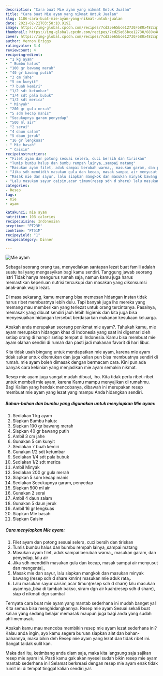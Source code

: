 ```yaml
---
description: "Cara buat Mie ayam yang nikmat Untuk Jualan"
title: "Cara buat Mie ayam yang nikmat Untuk Jualan"
slug: 1186-cara-buat-mie-ayam-yang-nikmat-untuk-jualan
date: 2021-02-22T03:58:10.919Z
image: https://img-global.cpcdn.com/recipes/7cd25e65bce12730/680x482cq70/mie-ayam-foto-resep-utama.jpg
thumbnail: https://img-global.cpcdn.com/recipes/7cd25e65bce12730/680x482cq70/mie-ayam-foto-resep-utama.jpg
cover: https://img-global.cpcdn.com/recipes/7cd25e65bce12730/680x482cq70/mie-ayam-foto-resep-utama.jpg
author: Vernon Briggs
ratingvalue: 3.4
reviewcount: 4
recipeingredient:
- "1 kg ayam"
- " Bumbu halus"
- "100 gr bawang merah"
- "40 gr bawang putih"
- "3 cm jahe"
- "5 cm kunyit"
- "7 buah kemiri"
- "1/2 sdt ketumbar"
- "1/4 sdt pala bubuk"
- "1/2 sdt merica"
- " Minyak"
- "200 gr gula merah"
- "5 sdm kecap manis"
- "Secukupnya garam penyedap"
- "500 ml air"
- "2 serai"
- "4 daun salam"
- "5 daun jeruk"
- "16 gr lengkuas"
- " Mie basah"
- " Caisim"
recipeinstructions:
- "Filet ayam dan potong sesuai selera, cuci bersih dan tiriskan"
- "Tumis bumbu halus dan bumbu rempah lainya,,sampai matang"
- "Masukan ayam filet, aduk sampai berubah warna,, masukan garam, dan penyedap, lalu air"
- "Jika sdh mendidih masukan gula dan kecap, masak sampai air menyusut dan mengental,,"
- "Masak mie dan sayur, lalu siapkan mangkok dan masukan minyak bawang (resep sdh d share kmrin) masukan mie aduk rata,."
- "Lalu masukan sayur caisim,acar timun(resep sdh d share) lalu masukan ayamnya,,bisa di tambah bakso, siram dgn air kuah(resep sdh d share), siap d nikmati dgn sambal"
categories:
- Resep
tags:
- mie
- ayam

katakunci: mie ayam 
nutrition: 108 calories
recipecuisine: Indonesian
preptime: "PT23M"
cooktime: "PT51M"
recipeyield: "1"
recipecategory: Dinner

---
```



![Mie ayam](https://img-global.cpcdn.com/recipes/7cd25e65bce12730/680x482cq70/mie-ayam-foto-resep-utama.jpg)

Sebagai seorang orang tua, menyediakan santapan lezat buat famili adalah suatu hal yang mengasyikan bagi kamu sendiri. Tanggung jawab seorang istri Tidak hanya mengurus rumah saja, namun kamu juga harus memastikan keperluan nutrisi tercukupi dan masakan yang dikonsumsi anak-anak wajib lezat.

Di masa  sekarang, kamu memang bisa memesan hidangan instan tidak harus ribet membuatnya lebih dulu. Tapi banyak juga lho mereka yang memang mau memberikan yang terlezat untuk orang tercintanya. Pasalnya, memasak yang dibuat sendiri jauh lebih higienis dan kita juga bisa menyesuaikan hidangan tersebut berdasarkan makanan kesukaan keluarga. 



Apakah anda merupakan seorang penikmat mie ayam?. Tahukah kamu, mie ayam merupakan hidangan khas di Indonesia yang saat ini digemari oleh setiap orang di hampir setiap tempat di Indonesia. Kamu bisa membuat mie ayam olahan sendiri di rumah dan pasti jadi makanan favorit di hari libur.

Kita tidak usah bingung untuk mendapatkan mie ayam, karena mie ayam tidak sukar untuk ditemukan dan juga kalian pun bisa membuatnya sendiri di rumah. mie ayam boleh dimasak dengan bermacam cara. Kini pun ada banyak cara kekinian yang menjadikan mie ayam semakin nikmat.

Resep mie ayam juga sangat mudah dibuat, lho. Kita tidak perlu ribet-ribet untuk membeli mie ayam, karena Kamu mampu menyajikan di rumahmu. Bagi Kalian yang hendak mencobanya, dibawah ini merupakan resep membuat mie ayam yang lezat yang mampu Anda hidangkan sendiri.

<!--inarticleads1-->

##### Bahan-bahan dan bumbu yang digunakan untuk menyiapkan Mie ayam:

1. Sediakan 1 kg ayam
1. Siapkan  Bumbu halus:
1. Siapkan 100 gr bawang merah
1. Siapkan 40 gr bawang putih
1. Ambil 3 cm jahe
1. Gunakan 5 cm kunyit
1. Sediakan 7 buah kemiri
1. Gunakan 1/2 sdt ketumbar
1. Sediakan 1/4 sdt pala bubuk
1. Sediakan 1/2 sdt merica
1. Ambil  Minyak
1. Sediakan 200 gr gula merah
1. Siapkan 5 sdm kecap manis
1. Sediakan Secukupnya garam, penyedap
1. Siapkan 500 ml air
1. Gunakan 2 serai
1. Ambil 4 daun salam
1. Gunakan 5 daun jeruk
1. Ambil 16 gr lengkuas
1. Siapkan  Mie basah
1. Siapkan  Caisim




<!--inarticleads2-->

##### Cara menyiapkan Mie ayam:

1. Filet ayam dan potong sesuai selera, cuci bersih dan tiriskan
1. Tumis bumbu halus dan bumbu rempah lainya,,sampai matang
1. Masukan ayam filet, aduk sampai berubah warna,, masukan garam, dan penyedap, lalu air
1. Jika sdh mendidih masukan gula dan kecap, masak sampai air menyusut dan mengental,,
1. Masak mie dan sayur, lalu siapkan mangkok dan masukan minyak bawang (resep sdh d share kmrin) masukan mie aduk rata,.
1. Lalu masukan sayur caisim,acar timun(resep sdh d share) lalu masukan ayamnya,,bisa di tambah bakso, siram dgn air kuah(resep sdh d share), siap d nikmati dgn sambal




Ternyata cara buat mie ayam yang mantab sederhana ini mudah banget ya! Kita semua bisa menghidangkannya. Resep mie ayam Sesuai sekali buat kalian yang sedang belajar memasak maupun juga bagi anda yang sudah ahli memasak.

Apakah kamu mau mencoba membikin resep mie ayam lezat sederhana ini? Kalau anda ingin, ayo kamu segera buruan siapkan alat dan bahan-bahannya, maka bikin deh Resep mie ayam yang lezat dan tidak ribet ini. Sangat taidak sulit kan. 

Maka dari itu, ketimbang anda diam saja, maka kita langsung saja sajikan resep mie ayam ini. Pasti kamu gak akan nyesel sudah bikin resep mie ayam mantab sederhana ini! Selamat berkreasi dengan resep mie ayam enak tidak rumit ini di tempat tinggal kalian sendiri,ya!.

